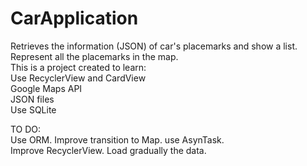 # CarApplication
Retrieves the information (JSON) of car's placemarks and show a list.  
Represent all the placemarks in the map.  
This is a project created to learn:  
Use RecyclerView and CardView  
Google Maps API  
JSON files    
Use SQLite  

TO DO:  
Use ORM. 
Improve transition to Map. use AsynTask.  
Improve RecyclerView. Load gradually the data.  
